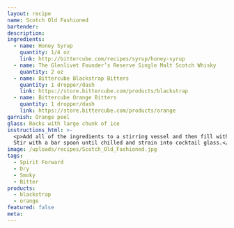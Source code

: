 ```yaml
---
layout: recipe
name: Scotch Old Fashioned
bartender:
description:
ingredients:
  - name: Honey Syrup
    quantity: 1/4 oz
    link: http://bittercube.com/recipes/syrup/honey-syrup
  - name: The Glenlivet Founder’s Reserve Single Malt Scotch Whisky
    quantity: 2 oz
  - name: Bittercube Blackstrap Bitters
    quantity: 1 dropper/dash
    link: https://store.bittercube.com/products/blackstrap
  - name: Bittercube Orange Bitters
    quantity: 1 dropper/dash
    link: https://store.bittercube.com/products/orange
garnish: Orange peel
glass: Rocks with large chunk of ice
instructions_html: >-
  <p>Add all of the ingredients to a stirring vessel and then fill with ice.
  Stir with a bar spoon until chilled and strain into cocktail glass.</p>
image: /uploads/recipes/Scotch_Old_Fashioned.jpg
tags:
  - Spirit Forward
  - Dry
  - Smoky
  - Bitter
products:
  - blackstrap
  - orange
featured: false
meta:
---
```



